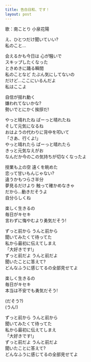 ```yaml
---
title: 告白日和、です！
layout: post
---
```

歌：<a class="kotori">南ことり</a> <a class="hanayo">小泉花陽</a>

<p>え、ひとつだけ聞いていい?<br />
私のこと…</p>

<p><a class="kotori">会えるかも今日は 心が騒いで<br />
スキップしたくなった<br />
ときめきに踊る瞬間</a><br />
<a class="hanayo">私のことなど たぶん気にしてないの<br />
だけど…ここにいるんだよ<br />
私はここよ</a></p>

<p><a class="kotori">自信が揺れ動く</a><br />
<a class="hanayo">嫌われてないかな?</a><br />
勢いでとにかく挨拶だ!</p>

<p>やっと晴れたね ぱーっと晴れたね<br />
そして元気になるね<br />
おはようの代わりに背中を叩いて<br />
「さあ、行くよ!」<br />
やっと晴れたら ぱーっと晴れたら<br />
きっと元気なえがお<br />
なんだか今のこの気持ちが切なくなったよ</p>

<p><a class="hanayo">授業も上の空 遠くを眺めた<br />
恋って甘いもんじゃない?<br />
違うかもつらさ半分</a><br />
<a class="kotori">夢見るだけより 触って確かめなきゃ<br />
だから…動きだそうよ<br />
自分らしくね</a></p>

<p><a class="hanayo">楽しく生きるの</a><br />
<a class="kotori">毎日がキセキ</a><br />
言わずに悔やむより勇気だそう!</p>

<p>ずっと前から うんと前から<br />
聞いてみたくて待ってた<br />
私から最初に伝えてしまえ<br />
「大好きです!」<br />
ずっと前だよ うんと前だよ<br />
聞いたことに答えて?<br />
どんなふうに感じてるの全部見せてよ</p>

<p><a class="kotori">楽しく生きるの</a><br />
<a class="hanayo">毎日がキセキ</a><br />
本当は不安でも勇気だそう!</p>

<p><a class="kotori">(だそう?)</a><br />
<a class="hanayo">(うん!)</a></p>

<p>ずっと前から うんと前から<br />
聞いてみたくて待ってた<br />
私から最初に伝えてしまえ<br />
「大好きです!」<br />
ずっと前だよ うんと前だよ<br />
聞いたことに答えて?<br />
どんなふうに感じてるの全部見せてよ</p>